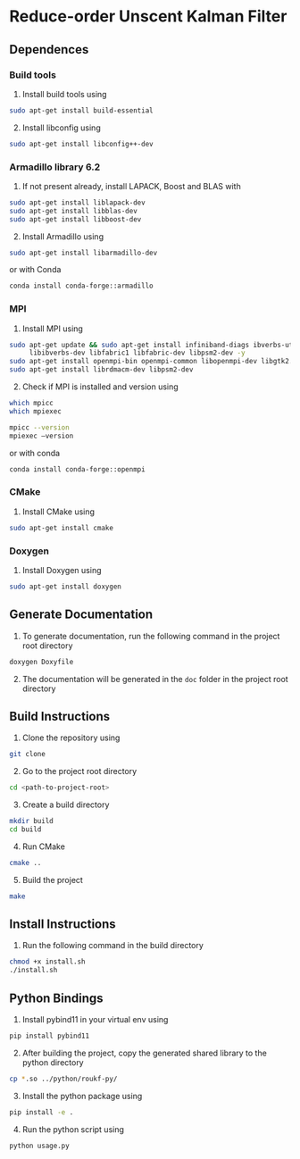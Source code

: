 # Reduce-order Unscent Kalman Filter

## Dependences

### Build tools

1. Install build tools using
```bash
sudo apt-get install build-essential
```
2. Install libconfig using
```bash
sudo apt-get install libconfig++-dev
```


### Armadillo library 6.2
1.  If not present already, install LAPACK, Boost and BLAS  with
```bash
sudo apt-get install liblapack-dev
sudo apt-get install libblas-dev
sudo apt-get install libboost-dev
```
2. Install Armadillo using 
```bash
sudo apt-get install libarmadillo-dev
```
or with Conda
```bash
conda install conda-forge::armadillo

```

### MPI
1. Install MPI using
```bash
sudo apt-get update && sudo apt-get install infiniband-diags ibverbs-utils \
     libibverbs-dev libfabric1 libfabric-dev libpsm2-dev -y
sudo apt-get install openmpi-bin openmpi-common libopenmpi-dev libgtk2.0-dev
sudo apt-get install librdmacm-dev libpsm2-dev
```
2. Check if MPI is installed and version using
```bash
which mpicc
which mpiexec
```
```bash
mpicc --version
mpiexec –version
```
or with conda

```bash
conda install conda-forge::openmpi

```

### CMake
1. Install CMake using
```bash
sudo apt-get install cmake
```

### Doxygen
1. Install Doxygen using
```bash
sudo apt-get install doxygen
```

## Generate Documentation
1. To generate documentation, run the following command in the project root directory
```bash
doxygen Doxyfile
```
2. The documentation will be generated in the `doc` folder in the project root directory

## Build Instructions
1. Clone the repository using
```bash
git clone 
```
2. Go to the project root directory
```bash
cd <path-to-project-root>
```
3. Create a build directory
```bash
mkdir build
cd build
```
4. Run CMake
```bash
cmake ..
```
5. Build the project
```bash
make
```


## Install Instructions

1. Run the following command in the build directory
```bash
chmod +x install.sh
./install.sh
```

## Python Bindings

1. Install pybind11 in your virtual env using
```bash
pip install pybind11
```

2. After building the project, copy the generated shared library to the python directory

```bash
cp *.so ../python/roukf-py/
```

3. Install the python package using
```bash
pip install -e .
```

4. Run the python script using
```bash
python usage.py
```